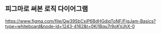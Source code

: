 ## 피그마로 써본 로직 다이어그램
https://www.figma.com/file/Qw39SbCxiP6BdHGdiqToNF/FigJam-Basics?type=whiteboard&node-id=1243-4162&t=0Kj1Bqu7r9oKVJhX-0

